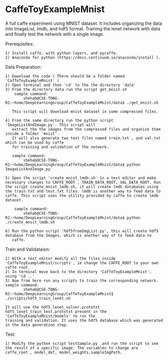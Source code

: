 # CaffeToyExampleMnist
A full caffe experiment using MNIST dataset. It includes organizing the data into ImageList, lmdb, and hdf5 format. Training the lenet network with data and finally test the network with a single image.

Prerequisites:

	1) Install caffe, with python layers, and pycaffe.
	2) Anaconda for python (https://docs.continuum.io/anaconda/install ).



Data Preparation:

	1) Download the code ( There should be a folder named 'CaffeToyExampleMnist' )
	2) Open terminal and then 'cd' to the the directory 'data'
	3) From the directory data run the script get_mnist.sh
	    sample command: 
	    	shehab@CSE-TONG-R2:~home/DeepLearningGroup/CaffeToyExampleMnist/data$ ./get_mnist.sh

	   This script will download mnist dataset in some compressed files.

	4) From the same directory run the python script  'ImageListAndImage.py'. This script will
	   extract the the images from the compressed files and organize them inside a folder 'mnist'.
	   It will also generate two text files named train.txt , and val.txt which can be used by caffe
	   for training and validation of the network.

	   sample command: 
	    	shehab@CSE-TONG-R2:~home/DeepLearningGroup/CaffeToyExampleMnist/data$ python ImageListAndImage.py

	5) Open the script 'create_mnist_lmdb.sh' in a text editor and make necessary changes to CAFFE_ROOT , TRAIN_DATA_ROOT, VAL_DATA_ROOT. Run the script create_mnist_lmdb.sh, it will create lmdb databases using the train.txt and test.txt files. lmdb is another way to feed data to caffe. This script uses the utility provided by caffe to create lmdb dataset.

		sample command: 
	    	shehab@CSE-TONG-R2:~home/DeepLearningGroup/CaffeToyExampleMnist/data$ python ./create_mnsit_lmdb.sh

	6) Run the python script 'hdf5fromImgList.py', this will create hdf5 database from the Images, which is another way of to feed data to
	   caffe.

Train and Validataion: 

	1) With a text editor modify all the files inside 'CaffeToyExampleMnist/scripts', ie change the CAFFE_ROOT to your own caffe root.
	2) In terminal move back to the directory 'CaffeToyExampleMnist', using 'cd ..'
	3) Now from here run any scripts to train the corresponding network.  
	sample command: 
	    	shehab@CSE-TONG-R2:~home/DeepLearningGroup/CaffeToyExampleMnist$ ./scripts/hdf5_train_lenet.sh

	It will use the hdf5_lenet_solver.prototxt hdf5_lenet_train_test.prototxt present in the 'CaffeToyExampleMnist/models' to run the 
	training and validation. It uses the hdf5 database which was generated in the data generation step.

Test:

	1) Modify the python script testSample.py  and run the script to see the result of a specific image. The variables to change are
	caffe_root , model_def, model_weights,sampleImgPath. 


